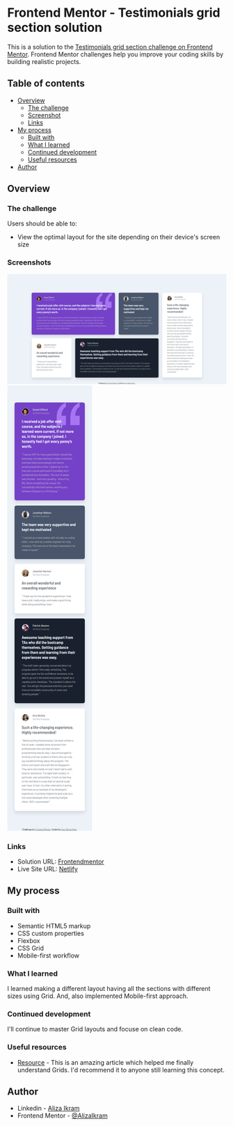 # Frontend Mentor - Testimonials grid section solution

This is a solution to the [Testimonials grid section challenge on Frontend Mentor](https://www.frontendmentor.io/challenges/testimonials-grid-section-Nnw6J7Un7). Frontend Mentor challenges help you improve your coding skills by building realistic projects.

## Table of contents

- [Overview](#overview)
  - [The challenge](#the-challenge)
  - [Screenshot](#screenshot)
  - [Links](#links)
- [My process](#my-process)
  - [Built with](#built-with)
  - [What I learned](#what-i-learned)
  - [Continued development](#continued-development)
  - [Useful resources](#useful-resources)
- [Author](#author)

## Overview

### The challenge

Users should be able to:

- View the optimal layout for the site depending on their device's screen size

### Screenshots

![Desktop design](./screenshots/desktop.png)
![Mobile design](./screenshots/mobile.png)

### Links

- Solution URL: [Frontendmentor](https://www.frontendmentor.io/solutions/responsive-testimonials-using-css-grid---mobile-first-approach-rLGiTXSKdg)
- Live Site URL: [Netlify](https://testimonials-grid-sections-main.netlify.app/)

## My process

### Built with

- Semantic HTML5 markup
- CSS custom properties
- Flexbox
- CSS Grid
- Mobile-first workflow

### What I learned

I learned making a different layout having all the sections with different sizes using Grid. And, also implemented Mobile-first approach.

### Continued development

I'll continue to master Grid layouts and focuse on clean code.

### Useful resources

- [Resource](https://www.joshwcomeau.com/css/interactive-guide-to-grid/) - This is an amazing article which helped me finally understand Grids. I'd recommend it to anyone still learning this concept.

## Author

- Linkedin - [Aliza Ikram](https://www.linkedin.com/in/aliza-ikram/)
- Frontend Mentor - [@AlizaIkram](https://www.frontendmentor.io/profile/AlizaIkram)
